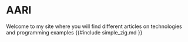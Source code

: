 # AARI
Welcome to my site where you will find different articles on technologies and programming examples
{{#include simple_zig.md }}
